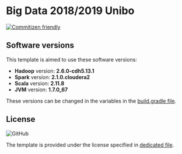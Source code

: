 # Big Data 2018/2019 Unibo
[![Commitizen friendly](https://img.shields.io/badge/commitizen-friendly-brightgreen.svg)](http://commitizen.github.io/cz-cli/)

## Software versions

This template is aimed to use these software versions:

- **Hadoop** version: **2.6.0-cdh5.13.1**
- **Spark** version: **2.1.0.cloudera2**
- **Scala** version: **2.11.8**
- **JVM** version: **1.7.0_67**

These versions can be changed in the variables in the [build.gradle file](./build.gradle).

## License
![GitHub](https://img.shields.io/github/license/niccomlt/Big-Data-18-19-VSCode-template.svg)

The template is provided under the license specified in [dedicated file](./LICENSE).
